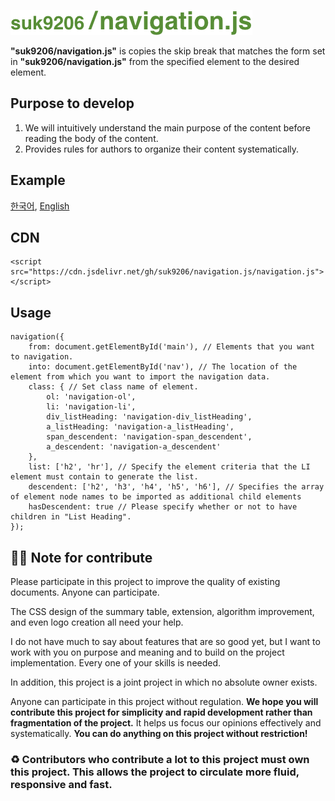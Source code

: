 ![GitHub Logo](./logo.png)

**"suk9206/navigation.js"** is copies the skip break that matches the form set in **"suk9206/navigation.js"** from the specified element to the desired element.

## Purpose to develop
1. We will intuitively understand the main purpose of the content before reading the body of the content.
2. Provides rules for authors to organize their content systematically.

## Example
[한국어](https://suk9206.tistory.com/912), [English](https://suk9206.tistory.com/911)

## CDN
```
<script src="https://cdn.jsdelivr.net/gh/suk9206/navigation.js/navigation.js"></script>
```

## Usage
```
navigation({
    from: document.getElementById('main'), // Elements that you want to navigation.
    into: document.getElementById('nav'), // The location of the element from which you want to import the navigation data.
    class: { // Set class name of element.
        ol: 'navigation-ol',
        li: 'navigation-li',
        div_listHeading: 'navigation-div_listHeading',
        a_listHeading: 'navigation-a_listHeading',
        span_descendent: 'navigation-span_descendent',
        a_descendent: 'navigation-a_descendent'
    },
    list: ['h2', 'hr'], // Specify the element criteria that the LI element must contain to generate the list.
    descendent: ['h2', 'h3', 'h4', 'h5', 'h6'], // Specifies the array of element node names to be imported as additional child elements
    hasDescendent: true // Please specify whether or not to have children in "List Heading".
});
```

## 👨‍💻 Note for contribute
Please participate in this project to improve the quality of existing documents.
Anyone can participate.

The CSS design of the summary table, extension, algorithm improvement, and even logo creation all need your help.

I do not have much to say about features that are so good yet, but I want to work with you on purpose and meaning and to build on the project implementation. Every one of your skills is needed.

In addition, this project is a joint project in which no absolute owner exists.

Anyone can participate in this project without regulation. **We hope you will contribute this project for simplicity and rapid development rather than fragmentation of the project.** It helps us focus our opinions effectively and systematically. **You can do anything on this project without restriction!**

### ♻️ Contributors who contribute a lot to this project must own this project. This allows the project to circulate more fluid, responsive and fast.
